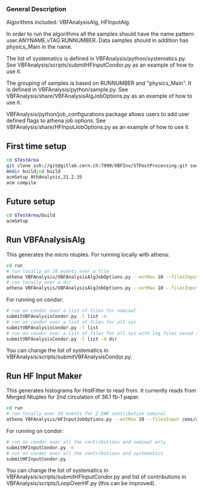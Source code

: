 ### General Description ###
Algorithms included: VBFAnalysisAlg, HFInputAlg.

In order to run the algorithms all the samples should have the name pattern: user.ANYNAME.vTAG.RUNNUMBER. Data samples should in addition has physics_Main in the name.

The list of systematics is defined in VBFAnalysis/python/systematics.py. See VBFAnalysis/scripts/submitHFInputCondor.py as an example of how to use it.

The grouping of samples is based on RUNNUMBER and "physics_Main". It is defined in VBFAnalysis/python/sample.py. See VBFAnalysis/share/VBFAnalysisAlgJobOptions.py as an example of how to use it.

VBFAnalysis/python/job_configurations package allows users to add user defined flags to athena job options. See VBFAnalysis/share/HFInputJobOptions.py as an example of how to use it.


## First time setup ##

```bash
cd $TestArea
git clone ssh://git@gitlab.cern.ch:7999/VBFInv/STPostProcessing.git source/
mkdir build;cd build
acmSetup AthAnalysis,21.2.35
acm compile
```

## Future setup ##

```bash
cd $TestArea/build
acmSetup
```


## Run VBFAnalysisAlg ##
This generates the micro ntuples.
For running locally with athena:
```bash
cd run
# run locally on 10 events over a file
athena VBFAnalysis/VBFAnalysisAlgJobOptions.py --evtMax 10 --filesInput /eos/user/r/rzou/v04/user.othrif.v04.364162.Sherpa_221_NNPDF30NNLO_Wmunu_MAXHTPTV140_280_CVetoBVeto.e5340_s3126_r9364_r9315_p3575_MiniNtuple.root/user.othrif.14790250._000001.MiniNtuple.root - --currentVariation Nominal
# run locally over a dir
athena VBFAnalysis/VBFAnalysisAlgJobOptions.py --evtMax 10 --filesInput /eos/user/r/rzou/v04/user.othrif.v04.364106.Sherpa_221_NNPDF30NNLO_Zmumu_MAXHTPTV140_280_CVetoBVeto.e5271_s3126_r9364_r9315_p3575_MiniNtuple.root/* - --currentVariation Nominal
```
For running on condor:
```bash
# run on condor over a list of files for nominal
submitVBFAnalysisCondor.py -l list -n
# run on condor over a list of files for all sys
submitVBFAnalysisCondor.py -l list
# run on condor over a list of files for all sys with log files saved to a specific dir
submitVBFAnalysisCondor.py -l list -d dir
```
You can change the list of systematics in VBFAnalysis/scripts/submitVBFAnalysisCondor.py.


## Run HF Input Maker ##
This generates histograms for HistFitter to read from. It currently reads from Merged Ntuples for 2nd circulation of 36.1 fb-1 paper.
```bash
cd run
# run locally over 10 events for Z_EWK contribution nominal
athena VBFAnalysis/HFInputJobOptions.py --evtMax 10 --filesInput /eos/atlas/atlascerngroupdisk/phys-exotics/jdm/vbfinv/FinalNtuplesJuly18/VBFHiggsInv_Ztot_bkg_fixednom.root - --currentSamples Z_EWK --currentVariation NONE
```
For running on condor:
```bash
# run on condor over all the contributions and nominal only
submitHFInputCondor.py -n 
# run on condor over all the contributions and systematics 
submitHFInputCondor.py
```
You can change the list of systematics in VBFAnalysis/scripts/submitHFInputCondor.py and list of contributions in VBFAnalysis/scripts/LoopOverHF.py (this can be improved).
